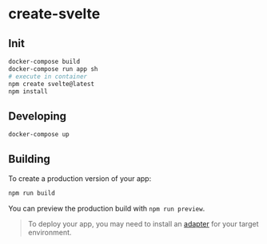 # create-svelte

## Init
```bash
docker-compose build
docker-compose run app sh
# execute in container
npm create svelte@latest
npm install
```

## Developing

```bash
docker-compose up
```

## Building

To create a production version of your app:

```bash
npm run build
```

You can preview the production build with `npm run preview`.

> To deploy your app, you may need to install an [adapter](https://kit.svelte.dev/docs/adapters) for your target environment.
